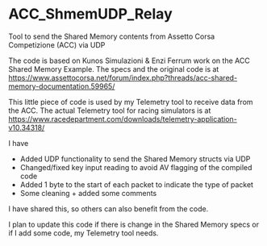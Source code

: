 # ACC_ShmemUDP_Relay

Tool to send the Shared Memory contents from Assetto Corsa Competizione (ACC) via UDP

The code is based on Kunos Simulazioni & Enzi Ferrum work on the ACC Shared Memory Example. 
The specs and the original code is at 
https://www.assettocorsa.net/forum/index.php?threads/acc-shared-memory-documentation.59965/

This little piece of code is used by my Telemetry tool to receive data from the ACC. The actual
Telemetry tool for racing simulators is at 
https://www.racedepartment.com/downloads/telemetry-application-v10.34318/ 

I have
- Added UDP functionality to send the Shared Memory structs via UDP
- Changed/fixed key input reading to avoid AV flagging of the compiled code
- Added 1 byte to the start of each packet to indicate the type of packet
- Some cleaning + added some comments

I have shared this, so others can also benefit from the code.

I plan to update this code if there is change in the Shared Memory specs or if I add some code,
my Telemetry tool needs.





